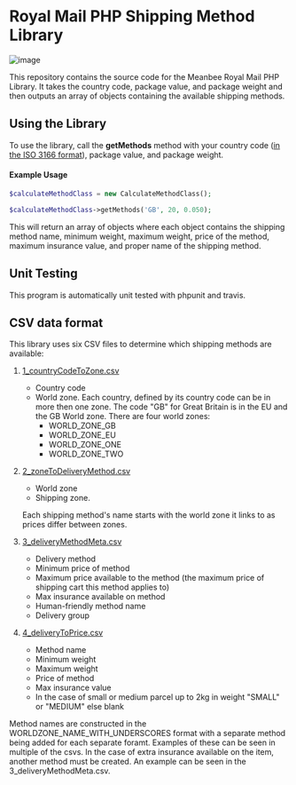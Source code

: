 # Royal Mail PHP Shipping Method Library

![image](http://up.nicksays.co.uk/200k1j35411o2i0Y0N3S/RoyalMail.png)

This repository contains the source code for the Meanbee Royal Mail PHP Library. It takes the country code, package value, and package weight and then outputs an array of objects containing the available shipping methods.

## Using the Library

To use the library, call the **getMethods** method with your country code ([in the ISO 3166 format](https://en.wikipedia.org/wiki/ISO_3166-1_alpha-2)), package value, and package weight.

#### Example Usage
```PHP
$calculateMethodClass = new CalculateMethodClass();

$calculateMethodClass->getMethods('GB', 20, 0.050);
```

This will return an array of objects where each object contains the shipping method name, minimum weight, maximum weight, price of the method, maximum insurance value, and proper name of the shipping method.

## Unit Testing

This program is automatically unit tested with phpunit and travis.

## CSV data format

This library uses six CSV files to determine which shipping methods are available:

1. [1_countryCodeToZone.csv](https://github.com/meanbee/royalmail/blob/develop/lib/Meanbee/RoyalmailPHPLibrary/data/1_countryToZone.csv)
    * Country code
    * World zone. Each country, defined by its country code can be in more then one zone. The code "GB" for Great Britain is in the EU and the GB World zone. There are four world zones:
        * WORLD_ZONE_GB
        * WORLD_ZONE_EU
        * WORLD_ZONE_ONE
        * WORLD_ZONE_TWO

2. [2_zoneToDeliveryMethod.csv](https://github.com/meanbee/royalmail/blob/develop/lib/Meanbee/RoyalmailPHPLibrary/data/2_zoneToDeliveryMethod.csv)
    * World zone
    * Shipping zone.

    Each shipping method's name starts with the world zone it links to as prices differ between zones.

3. [3_deliveryMethodMeta.csv](https://github.com/meanbee/royalmail/blob/develop/lib/Meanbee/RoyalmailPHPLibrary/data/3_deliveryMethodMeta.csv)
    * Delivery method
    * Minimum price of method
    * Maximum price available to the method (the maximum price of shipping cart this method applies to)
    * Max insurance available on method
    * Human-friendly method name
    * Delivery group

4. [4_deliveryToPrice.csv](https://github.com/meanbee/royalmail/blob/develop/lib/Meanbee/RoyalmailPHPLibrary/data/4_deliveryToPrice.csv)
    * Method name
    * Minimum weight
    * Maximum weight
    * Price of method
    * Max insurance value
    * In the case of small or medium parcel up to 2kg in weight "SMALL" or "MEDIUM" else blank

Method names are constructed in the WORLDZONE_NAME_WITH_UNDERSCORES format with a separate method being added for each separate foramt. Examples of these can be seen in multiple of the csvs. In the case of extra insurance available on the item, another method must be created. An example can be seen in the 3_deliveryMethodMeta.csv.   
